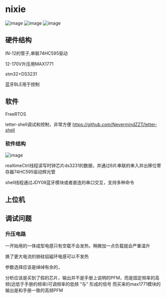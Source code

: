 # nixie
![image](https://user-images.githubusercontent.com/38028595/166111458-cdb046b1-1742-43e4-ba70-ae57c597d19b.png)
![image](https://user-images.githubusercontent.com/38028595/166111470-92a88164-8f54-4ddc-a3d3-26943aa12e6a.png)
![image](https://user-images.githubusercontent.com/38028595/166111516-1ad202c0-a61c-46da-b878-3d569f0bfd22.png)


## 硬件结构
IN-12的管子,串联74HC595驱动

12-170V升压用MAX1771

stm32+DS3231

蓝牙BLE用于控制

## 软件
FreeRTOS

letter-shell调试和控制，非常方便 https://github.com/NevermindZZT/letter-shell

### 软件结构
![image](https://user-images.githubusercontent.com/38028595/224524958-94d6a370-3274-497a-a83e-287177f59f09.png)

realtimeCtrl线程读写时钟芯片ds3231的数据，并通过6片串联的串入并出移位寄存器74HC595驱动辉光管

shell线程通过JDY08蓝牙模块或者直连的串口交互，支持多种命令

## 上位机

## 调试问题

### 升压电路
一开始用的一体成型电感只有空载不会发热，稍微加一点负载就会严重温升

换了更大电流的铁硅铝磁环电感可以不发热

参数选择应该是绰绰有余的，

分析应该是买到了假的芯片，输出并不是手册上说明的PFM，而是固定频率的高频(远低于手册的频率)可调频率的低频 “与” 形成的信号
而买来的max1771模块的输出是和手册一致的高频PFM
